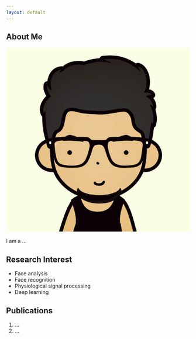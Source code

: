 ```yaml
---
layout: default
---
```


## About Me

<img class="profile-picture" src="logo.png">

I am a ... 


## Research Interest
- Face analysis
- Face recognition
- Physiological signal processing
- Deep learning

## Publications
1. ...
2. ...




